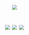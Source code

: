  
<p align="center">
  <img src="https://readme-typing-svg.herokuapp.com/?center=true&vCenter=true&width=450&lines=Bienvenue+dans+le+MONDE+DE+GRIMM;Développeur+Termux+%7C+Cyber+Tools+%7C+Bots;Phishing+Educatif+%7C+Projets+GRITE-X" />
</p>

<h1 align="center">
  <img src="https://img.shields.io/badge/TERMUX-MASTER-black?style=for-the-badge&logo=gnu-bash">
  <img src="https://img.shields.io/badge/CYBER-WORLD-red?style=for-the-badge&logo=hackaday">
  <img src="https://img.shields.io/badge/BOTS-PROJECTS-blueviolet?style=for-the-badge&logo=codeforces">
</h1>
